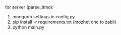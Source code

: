 for server (parse_itmo):
1. mongodb settings in config.py
2. pip install -r requirements.txt (mozhet che to zabil)
3. python main.py
